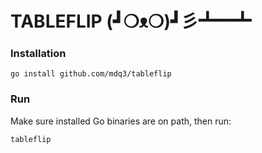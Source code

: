 # TABLEFLIP (┛❍ᴥ❍)┛彡┻━┻

### Installation

```
go install github.com/mdq3/tableflip
```

### Run

Make sure installed Go binaries are on path, then run:

```
tableflip
```